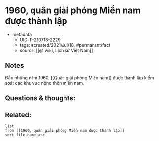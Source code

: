 ---
---

# 1960, quân giải phóng Miền nam được thành lập

- metadata
	- UID: P-210718-2229
	- tags: #created/2021/Jul/18, #permanent/fact 
	- source: [[@ wiki, Lịch sử Việt Nam]]

## Notes
Đầu những năm 1960, [[Quân giải phóng Miền nam]] được thành lập kiểm soát các khu vực nông thôn miền nam.

## Questions & thoughts:

## Related:
```dataview
list
from [[1960, quân giải phóng Miền nam được thành lập]]
sort file.name asc
```
